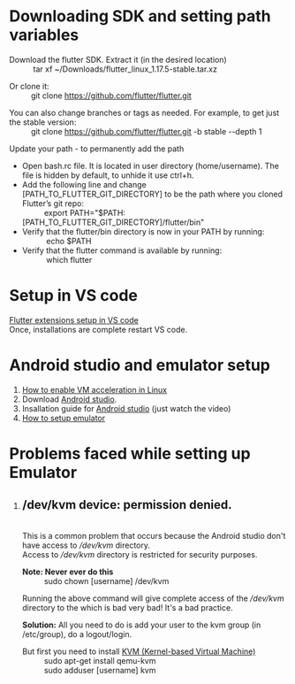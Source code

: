 <h1>Downloading SDK and setting path variables</h1>
Download the flutter SDK. Extract it (in the desired location) </br>
 &nbsp;&nbsp;&nbsp;&nbsp;&nbsp;&nbsp;&nbsp;&nbsp;&nbsp;&nbsp;
tar xf ~/Downloads/flutter_linux_1.17.5-stable.tar.xz

Or clone it: </br>&nbsp;&nbsp;&nbsp;&nbsp;&nbsp;&nbsp;&nbsp;&nbsp;&nbsp;
git clone https://github.com/flutter/flutter.git

You can also change branches or tags as needed. For example, to get just the stable version:
</br>&nbsp;&nbsp;&nbsp;&nbsp;&nbsp;&nbsp;&nbsp;&nbsp;&nbsp;
git clone https://github.com/flutter/flutter.git -b stable --depth 1

Update your path - to permanently add the path 
<ul>
<li>Open bash.rc file. It is located in user directory (home/username). The file is hidden by default, to unhide it use ctrl+h.</li>
<li> Add the following line and change [PATH_TO_FLUTTER_GIT_DIRECTORY] to be the path where you cloned Flutter’s git repo:
  </br>&nbsp;&nbsp;&nbsp;&nbsp;&nbsp;&nbsp;&nbsp;&nbsp;&nbsp; export PATH="$PATH:[PATH_TO_FLUTTER_GIT_DIRECTORY]/flutter/bin"
  </li>
 <li>Verify that the flutter/bin directory is now in your PATH by running:</br>
 &nbsp;&nbsp;&nbsp;&nbsp;&nbsp;&nbsp;&nbsp;&nbsp;&nbsp;&nbsp;
 echo $PATH
  </li>
  
   <li>Verify that the flutter command is available by running:</br>
 &nbsp;&nbsp;&nbsp;&nbsp;&nbsp;&nbsp;&nbsp;&nbsp;&nbsp;&nbsp;
 which flutter
  </li>
  
</ul>

<h1>Setup in VS code</h1>
<a href = "https://flutter.dev/docs/get-started/editor?tab=vscode">Flutter extensions setup in VS code</a></br>
Once, installations are complete restart VS code.

<h1>Android studio and emulator setup</h1>
<ol>
 <li><a href="https://developer.android.com/studio/run/emulator-acceleration#vm-linux">How to enable VM acceleration in Linux</a></li>
 <li>Download <a href="https://developer.android.com/studio">Android studio</a>.</li>
 <li>Insallation guide for <a href="https://developer.android.com/studio/install#linux">Android studio</a> (just watch the video)</li>

<li><a href="https://flutter.dev/docs/get-started/install/linux#android-setup">How to setup emulator</a></li>
</ol>


<h1>Problems faced while setting up Emulator</h1>
<ol>
 <li> 
 <h2>/dev/kvm device: permission denied. </h2></li><br/>
This is a common problem that occurs because the Android studio don't have access to <i>/dev/kvm</i> directory. <br/>
Access to <i>/dev/kvm </i>directory is restricted for security purposes.<br/>

<b>Note: Never ever do this</b> <br/>
&nbsp;&nbsp;&nbsp;&nbsp;&nbsp;&nbsp;&nbsp;&nbsp;&nbsp;&nbsp;sudo chown [username] /dev/kvm<br/>
 
Running the above command will give complete access of the <i>/dev/kvm</i> directory to the <user> which is bad very bad! It's a bad practice.<br/>
 
 <b>Solution:</b> All you need to do is add your user to the kvm group (in /etc/group), do a logout/login.</br>

But first you need to install <a href="https://en.wikipedia.org/wiki/QEMU#:~:text=I%2FO%20accesses.-,KVM,%2C%20and%20S%2F390%20guests.">KVM (Kernel-based Virtual Machine)</a><br/>
 &nbsp;&nbsp;&nbsp;&nbsp;&nbsp;&nbsp;&nbsp;&nbsp;&nbsp;&nbsp;sudo apt-get install qemu-kvm<br/>
 &nbsp;&nbsp;&nbsp;&nbsp;&nbsp;&nbsp;&nbsp;&nbsp;&nbsp;&nbsp;sudo adduser [username] kvm


</ol>
